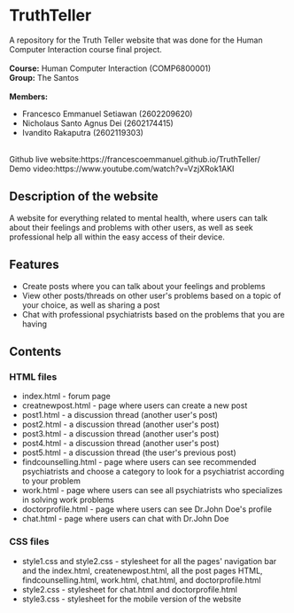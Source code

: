 # TruthTeller

A repository for the Truth Teller website that was done for the Human Computer Interaction course final project.
<br><br>
**Course:** Human Computer Interaction (COMP6800001) 
<br>
**Group:** The Santos
<br><br>
**Members:**
- Francesco Emmanuel Setiawan (2602209620)
- Nicholaus Santo Agnus Dei (2602174415)
- Ivandito Rakaputra (2602119303)
<br>
Github live website:https://francescoemmanuel.github.io/TruthTeller/
<br>
Demo video:https://www.youtube.com/watch?v=VzjXRok1AKI
<br>

## Description of the website
A website for everything related to mental health, where users can talk about their feelings and problems with other users, as well as seek professional help all within the easy access of their device.

## Features
- Create posts where you can talk about your feelings and problems
- View other posts/threads on other user's problems based on a topic of your choice, as well as sharing a post
- Chat with professional psychiatrists based on the problems that you are having

## Contents
### HTML files
- index.html - forum page
- creatnewpost.html - page where users can create a new post
- post1.html - a discussion thread (another user's post)
- post2.html - a discussion thread (another user's post)
- post3.html - a discussion thread (another user's post)
- post4.html - a discussion thread (another user's post)
- post5.html - a discussion thread (the user's previous post)
- findcounselling.html - page where users can see recommended psychiatrists and choose a category to look for a psychiatrist according to your problem
- work.html - page where users can see all psychiatrists who specializes in solving work problems
- doctorprofile.html - page where users can see Dr.John Doe's profile
- chat.html - page where users can chat with Dr.John Doe

### CSS files
- style1.css and style2.css - stylesheet for all the pages' navigation bar and the index.html, createnewpost.html, all the post pages HTML, findcounselling.html, work.html, chat.html, and doctorprofile.html
- style2.css - stylesheet for chat.html and doctorprofile.html
- style3.css - stylesheet for the mobile version of the website



